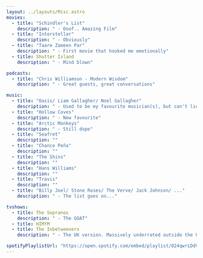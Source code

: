 ```yaml
---
layout: ../layouts/Misc.astro
movies:
  - title: "Schindler's List"
    description: " - Ooof.. Amazing Film"
  - title: "Interstellar"
    description: " - Obviously"
  - title: "Taare Zameen Par"
    description: " - First movie that hooked me emotionally"
  - title: Shutter Island
    description: " - Mind blown"

podcasts:
  - title: "Chris Williamson - Modern Wisdom"
    description: " - Great guests, great conversations"

music:
  - title: "Oasis/ Liam Gallagher/ Noel Gallagher"
    description: " - Used to be my favourite musician(s), but can't lie, they fell off"
  - title: "Hollow Coves"
    description: " - New favourite"
  - title: "Arctic Monkeys"
    description: " - Still dope"
  - title: "Seafret"
    description: ""
  - title: "Chance Peña"
    description: ""
  - title: "The Shins"
    description: ""
  - title: "Hans Williams"
    description: ""
  - title: "Travis"
    description: ""
  - title: "Billy Joel/ Stone Roses/ The Verve/ Jack Johnson/ ..."
    description: " - The list goes on..."

tvshows:
  - title: The Sopranos
    description: " - The GOAT"
  - title: HIMYM
  - title: The Inbetweeners
    description: " - The UK version. Massively underrated outside the UK"  

spotifyPlaylistUrl: "https://open.spotify.com/embed/playlist/024qwrLDdV3CRDwXKe4WpZ?utm_source=generator"
---
```

